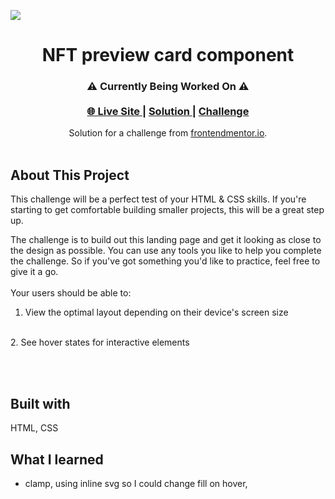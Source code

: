 <img align="center" src="/assets/equalizerSite.gif"></img>
<h1 align="center">NFT preview card component</h1>

<div align="center">
  <h3>
  ⚠️ Currently Being Worked On ⚠️ <br><br>
    <a href="">🌐 Live Site </a>  |  
    <a href=""> Solution </a> | 
    <a href="https://www.frontendmentor.io/challenges/equalizer-landing-page-7VJ4gp3DE"> Challenge </a> 
  </h3>
</div>
<div align="center">
   Solution for a challenge from  <a href="https://www.frontendmentor.io/" target="_blank">frontendmentor.io</a>.
</div>
<br>

## About This Project

<p>This challenge will be a perfect test of your HTML & CSS skills. If you're starting to get comfortable building smaller projects, this will be a great step up.


The challenge is to build out this landing page and get it looking as close to the design as possible.
You can use any tools you like to help you complete the challenge. So if you've got something you'd like to practice, feel free to give it a go.
<br>
<br>
Your users should be able to:
1. View the optimal layout depending on their device's screen size
<br>
2. See hover states for interactive elements</p>
<br>
<br>




## Built with

<p>HTML, CSS</p>

## What I learned
- clamp, using inline svg so I could change fill on hover,
